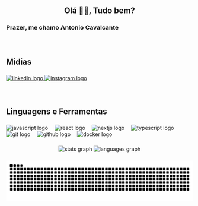 <br clear="both">

<h2 align="center">Olá 🙋‍♂️, Tudo bem? </h2>

###

<h3 align="left">Prazer, me chamo Antonio Cavalcante</h3>

###

<br clear="both">

<h2 align="left">Midias</h2>

###

<div align="left">
  <a href="https://www.linkedin.com/in/antonio-cavalcante-b3bb15250/" target="_blank">
    <img src="https://raw.githubusercontent.com/maurodesouza/profile-readme-generator/master/src/assets/icons/social/linkedin/default.svg" width="52" height="40" alt="linkedin logo"  />
  </a>
  <a href="https://www.instagram.com/antonyo.neto.504/" target="_blank">
    <img src="https://raw.githubusercontent.com/maurodesouza/profile-readme-generator/master/src/assets/icons/social/instagram/default.svg" width="52" height="40" alt="instagram logo"  />
  </a>
</div>

###
<br clear="both">
<h2 align="left">Linguagens e Ferramentas</h2>

###

<div align="left">
  <img src="https://img.shields.io/badge/JavaScript-F7DF1E?logo=javascript&logoColor=black&style=for-the-badge" height="35" alt="javascript logo"  />
  <img width="10" />
  <img src="https://img.shields.io/badge/React-61DAFB?logo=react&logoColor=black&style=for-the-badge" height="35" alt="react logo"  />
  <img width="10" />
  <img src="https://img.shields.io/badge/Next.js-000000?logo=nextdotjs&logoColor=white&style=for-the-badge" height="35" alt="nextjs logo"  />
  <img width="10" />
  <img src="https://img.shields.io/badge/TypeScript-3178C6?logo=typescript&logoColor=white&style=for-the-badge" height="35" alt="typescript logo"  />
  <img width="10" />
  <img src="https://img.shields.io/badge/Git-F05032?logo=git&logoColor=white&style=for-the-badge" height="35" alt="git logo"  />
  <img width="10" />
  <img src="https://img.shields.io/badge/GitHub-181717?logo=github&logoColor=white&style=for-the-badge" height="35" alt="github logo"  />
  <img width="10" />
  <img src="https://img.shields.io/badge/Docker-2496ED?logo=docker&logoColor=white&style=for-the-badge" height="35" alt="docker logo"  />
</div>

###

<div align="center">
  <img src="https://github-readme-stats.vercel.app/api?username=AntonioCavalcante00&hide_title=true&hide_rank=false&show_icons=true&include_all_commits=true&count_private=true&disable_animations=false&theme=highcontrast&locale=en&hide_border=false&order=1" height="160" alt="stats graph"  />
  <img src="https://github-readme-stats.vercel.app/api/top-langs?username=AntonioCavalcante00&locale=en&hide_title=true&layout=compact&card_width=320&langs_count=5&theme=highcontrast&hide_border=false&order=2" height="160" alt="languages graph"  />
</div>

###

<img src="https://raw.githubusercontent.com/AntonioCavalcante00/AntonioCavalcante00/output/snake.svg" alt="Snake animation" />

###
